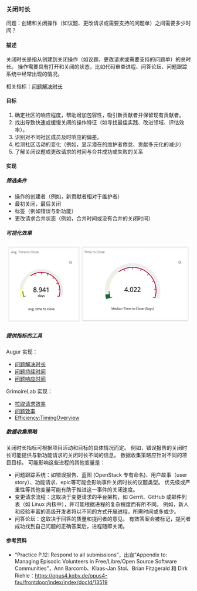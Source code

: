 ### 关闭时长

问题：创建和关闭操作（如议题、更改请求或需要支持的问题单）之间需要多少时间？

#### 描述
关闭时长是指从创建到关闭操作（如议题、更改请求或需要支持的问题单）的总时长。 操作需要具有打开和关闭的状态，比如代码审查进程、问答论坛、问题跟踪系统中经常出现的情况。

相关指标：[问题解决时长](https://chaoss.community/metric-issue-resolution-duration/)

#### 目标
1. 确定社区的响应程度，帮助增加包容性，吸引新贡献者并保留现有贡献者。
2. 找出导致快速或缓慢关闭的操作特征（如寻找最佳实践、改进领域、评估效率）。
3. 识别对不同社区成员及时响应的偏差。
4. 检测社区活动的变化（例如，显示潜在的维护者倦怠、贡献多元化的减少）
5. 了解关闭议题或更改请求的时间与合并成功或失败的关系


#### 实现

##### 筛选条件

* 操作的创建者（例如，新贡献者相对于维护者）
* 最初关闭，最后关闭
* 标签（例如错误与新功能）
* 更改请求合并状态（例如，合并时间或没有合并的关闭时间）

##### 可视化效果

![从 GrimoireLab 关闭问题的平均时间和中值时间](images/time-to-close_1.png)

##### 提供指标的工具

Augur 实现：
* [问题解决时长](http://augur.osshealth.io/api_docs/#api-Evolution-Closed_Issue_Resolution_Duration(Repo))
* [问题持续时间](http://augur.osshealth.io/api_docs/#api-Evolution-issue-duration-repo)
* [问题响应时间](http://augur.osshealth.io/api_docs/#api-Evolution-Issue_Response_Time(Repo))

GrimoireLab 实现：
* [拉取请求效率](https://chaoss.github.io/grimoirelab-sigils/panels/github-pullrequests-efficiency/)
* [问题效率](https://chaoss.github.io/grimoirelab-sigils/panels/github-issues-efficiency/)
* [Efficiency:TimingOverview](https://chaoss.github.io/grimoirelab-sigils/panels/efficiency-timing-overview/)

##### 数据收集策略

关闭时长指标可根据项目活动和目标的具体情况而定。 例如，错误报告的关闭时长可能提供与新功能请求的关闭时长不同的信息。 数据收集策略应针对不同的项目目标。 可能影响这些进程的其他变量是：
* 问题跟踪系统：如错误报告、蓝图 (OpenStack 专有命名)、用户故事（user story）、功能请求、epic等可能会影响事件关闭时长的议题类型。 优先级或严重性等其他变量可能有助于推进这一事件的关闭速度。
* 变更请求流程：这取决于变更请求的平台架构，如 Gerrit、GitHub 或邮件列表（如 Linux 内核中），并可能根据进程的复杂程度而有所不同。 例如，新人和经验丰富的高级开发者将以不同的方式开展进程，所需时间或多或少。
* 问答论坛：这取决于回答的质量和提问者的意见。 有效答案会被标记，提问者成功找到自己问题的正确答案后，进程随即关闭。

#### 参考资料
* “Practice P.12: Respond to all submissions”，出自“Appendix to: Managing Episodic Volunteers in Free/Libre/Open Source Software Communities”，Ann Barcomb、Klaas-Jan Stol、Brian Fitzgerald 和 Dirk Riehle：https://opus4.kobv.de/opus4-fau/frontdoor/index/index/docId/13519  
